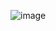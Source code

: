 ![image](https://user-images.githubusercontent.com/63789702/188192472-b5e3ad30-0192-4838-bc46-617f532d555d.png)
